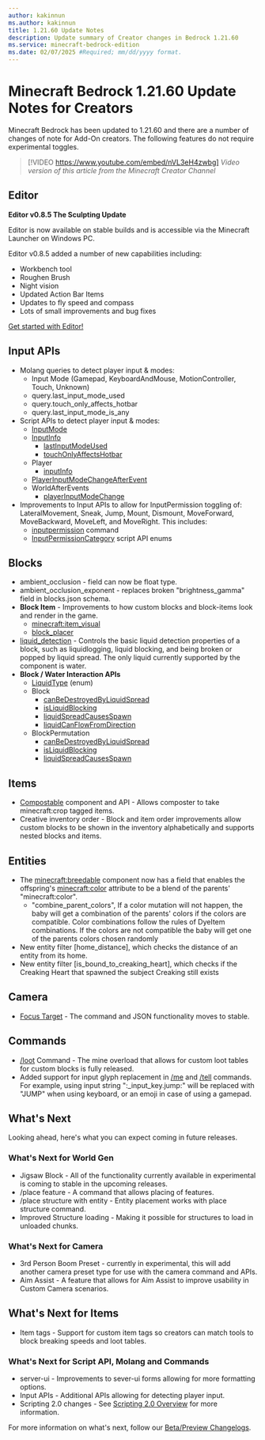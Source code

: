 ```yaml
---
author: kakinnun
ms.author: kakinnun
title: 1.21.60 Update Notes
description: Update summary of Creator changes in Bedrock 1.21.60
ms.service: minecraft-bedrock-edition
ms.date: 02/07/2025 #Required; mm/dd/yyyy format.
---
```


# Minecraft Bedrock 1.21.60 Update Notes for Creators

Minecraft Bedrock has been updated to 1.21.60 and there are a number of changes of note for Add-On creators. The following features do not require experimental toggles.

> [!VIDEO https://www.youtube.com/embed/nVL3eH4zwbg]
*Video version of this article from the Minecraft Creator Channel*

## Editor

**Editor v0.8.5 The Sculpting Update**

Editor is now available on stable builds and is accessible via the Minecraft Launcher on Windows PC.

Editor v0.8.5 added a number of new capabilities including:
- Workbench tool
- Roughen Brush
- Night vision
- Updated Action Bar Items
- Updates to fly speed and compass
- Lots of small improvements and bug fixes

[Get started with Editor!](./BedrockEditor/EditorInstallation.md)

## Input APIs
- Molang queries to detect player input & modes:
  - Input Mode (Gamepad, KeyboardAndMouse, MotionController, Touch, Unknown)
  - query.last_input_mode_used
  - query.touch_only_affects_hotbar
  - query.last_input_mode_is_any
- Script APIs to detect player input & modes:
  - [InputMode](../ScriptAPI/minecraft/server/InputMode.md)
  - [InputInfo](../ScriptAPI/minecraft/server/InputInfo.md)
    - [lastInputModeUsed](../ScriptAPI/minecraft/server/InputInfo.md#lastinputmodeused)
    - [touchOnlyAffectsHotbar](../ScriptAPI/minecraft/server/InputInfo.md#touchonlyaffectshotbar)
  - Player
    - [inputInfo](../ScriptAPI/minecraft/server/Player.md#inputinfo)
  - [PlayerInputModeChangeAfterEvent](../ScriptAPI/minecraft/server/PlayerInputModeChangeAfterEvent.md)
  - WorldAfterEvents
    - [playerInputModeChange](../ScriptAPI/minecraft/server/WorldAfterEvents.md#playerinputmodechange)
- Improvements to Input APIs to allow for InputPermission toggling of:  LateralMovement, Sneak, Jump, Mount, Dismount, MoveForward, MoveBackward, MoveLeft, and MoveRight. This includes:
  - [inputpermission](../Commands/commands/inputpermission.md) command
  - [InputPermissionCategory](../ScriptAPI/minecraft/server/InputPermissionCategory.md) script API enums

## Blocks

- ambient_occlusion - field can now be float type.
- ambient_occlusion_exponent - replaces broken "brightness_gamma" field in blocks.json schema.
- **Block Item** - Improvements to how custom blocks and block-items look and render in the game.
  - [minecraft:item_visual](../Reference/Content/BlockReference/Examples/BlockComponents/minecraftBlock_item_visual.md)
  - [block_placer](../Reference/Content/ItemReference/Examples/ItemComponents/minecraft_block_placer.md) 
- [liquid_detection](../Reference/Content/BlockReference/Examples/BlockComponents/minecraftBlock_liquid_detection.md) - Controls the basic liquid detection properties of a block, such as liquidlogging, liquid blocking, and being broken or popped by liquid spread. The only liquid currently supported by the component is water.
- **Block / Water Interaction APIs**
  - [LiquidType](../ScriptAPI/minecraft/server/LiquidType.md) (enum)
  - Block
    - [canBeDestroyedByLiquidSpread](../ScriptAPI/minecraft/server/Block.md#canbedestroyedbyliquidspread)
    - [isLiquidBlocking](../ScriptAPI/minecraft/server/Block.md#isliquidblocking)
    - [liquidSpreadCausesSpawn](../ScriptAPI/minecraft/server/Block.md#liquidspreadcausesspawn)
    - [liquidCanFlowFromDirection](../ScriptAPI/minecraft/server/Block.md#liquidcanflowfromdirection)
  - BlockPermutation
    - [canBeDestroyedByLiquidSpread](../ScriptAPI/minecraft/server/BlockPermutation.md#canbedestroyedbyliquidspread)
    - [isLiquidBlocking](../ScriptAPI/minecraft/server/BlockPermutation.md#isliquidblocking)
    - [liquidSpreadCausesSpawn](../ScriptAPI/minecraft/server/BlockPermutation.md#liquidspreadcausesspawn)

## Items
- [Compostable](../Reference/Content/ItemReference/Examples/ItemComponents/minecraft_compostable.md) component and API - Allows composter to take minecraft:crop tagged items.
- Creative inventory order - Block and item order improvements allow custom blocks to be shown in the inventory alphabetically and supports nested blocks and items.

## Entities

- The [minecraft:breedable](../Reference/Content/EntityReference/Examples/EntityComponents/minecraftComponent_breedable.md) component now has a field that enables the offspring's [minecraft:color](../Reference/Content/EntityReference/Examples/EntityComponents/minecraftComponent_color.md) attribute to be a blend of the parents' "minecraft:color".
  - "combine_parent_colors", If a color mutation will not happen, the baby will get a combination of the parents' colors if the colors are compatible. Color combinations follow the rules of DyeItem combinations. If the colors are not compatible the baby will get one of the parents colors chosen randomly
- New entity filter [home_distance], which checks the distance of an entity from its home.
- New entity filter [is_bound_to_creaking_heart], which checks if the Creaking Heart that spawned the subject Creaking still exists

## Camera

- [Focus Target](../Documents/CameraSystem/CameraPresetFree.md#focus-target) - The command and JSON functionality moves to stable.

## Commands

- [/loot](../Commands/commands/loot.md) Command - The mine overload that allows for custom loot tables for custom blocks is fully released.
- Added support for input glyph replacement in [/me](../Commands/commands/me.md) and [/tell](../Commands/commands/tell.md) commands. For example, using input string ":_input_key.jump:" will be replaced with "JUMP" when using keyboard, or an emoji in case of using a gamepad.

## What's Next

Looking ahead, here's what you can expect coming in future releases.

### What's Next for World Gen

- Jigsaw Block - All of the functionality currently available in experimental is coming to stable in the upcoming releases.
- /place feature - A command that allows placing of features.
- /place structure with entity - Entity placement works with place structure command.
- Improved Structure loading - Making it possible for structures to load in unloaded chunks.

### What's Next for Camera

- 3rd Person Boom Preset - currently in experimental, this will add another camera preset type for use with the camera command and APIs.
- Aim Assist - A feature that allows for Aim Assist to improve usability in Custom Camera scenarios.

## What's Next for Items

- Item tags - Support for custom item tags so creators can match tools to block breaking speeds and loot tables.

### What's Next for Script API, Molang and Commands

- server-ui - Improvements to sever-ui forms allowing for more formatting options.
- Input APIs - Additional APIs allowing for detecting player input.
- Scripting 2.0 changes - See [Scripting 2.0 Overview](../Documents/ScriptingV2.0.0Overview.md) for more information.

For more information on what's next, follow our [Beta/Preview Changelogs](https://feedback.minecraft.net/hc/sections/360001185332).
